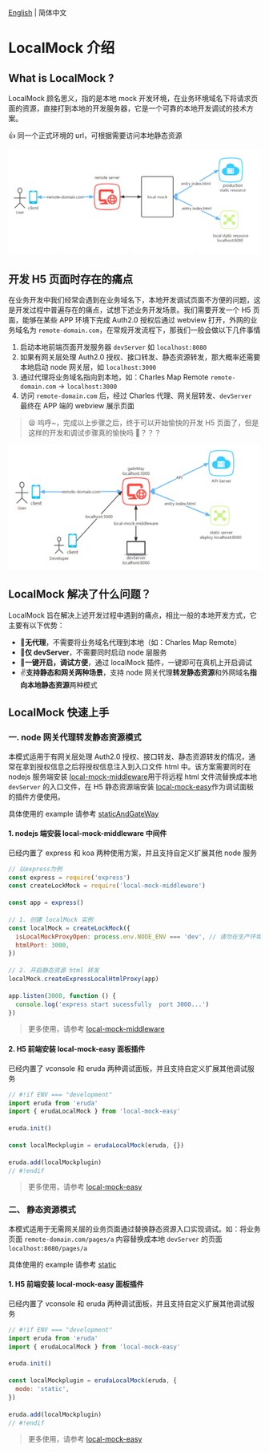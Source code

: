 [English](./README.md) | 简体中文

# LocalMock 介绍

## What is LocalMock ?

LocalMock 顾名思义，指的是本地 mock 开发环境，在业务环境域名下将请求页面的资源，直接打到本地的开发服务器，它是一个可靠的本地开发调试的技术方案。

👍 同一个正式环境的 url，可根据需要访问本地静态资源

<img width="600" src="./docs/assets/sence-example.png" alt="sence-example" />

## 开发 H5 页面时存在的痛点

在业务开发中我们经常会遇到在业务域名下，本地开发调试页面不方便的问题，这是开发过程中普遍存在的痛点，试想下述业务开发场景。我们需要开发一个 H5 页面，能够在某些 APP 环境下完成 Auth2.0 授权后通过 webview 打开，外网的业务域名为 `remote-domain.com`，在常规开发流程下，那我们一般会做以下几件事情

1. 启动本地前端页面开发服务器 `devServer` 如 `localhost:8080`
1. 如果有网关层处理 Auth2.0 授权、接口转发、静态资源转发，那大概率还需要本地启动 node 网关层，如 `localhost:3000`
1. 通过代理将业务域名指向到本地，如：Charles Map Remote `remote-domain.com` -> `localhost:3000`
1. 访问 `remote-domain.com` 后，经过 Charles 代理、网关层转发、`devServer` 最终在 APP 端的 webview 展示页面

> 😫 呜呼~，完成以上步骤之后，终于可以开始愉快的开发 H5 页面了，但是这样的开发和调试步骤真的愉快吗 🤔？？？

<img width="600" src="./docs/assets/h5-gateway.png" alt="h5-gateway" />

## LocalMock 解决了什么问题？

LocalMock 旨在解决上述开发过程中遇到的痛点，相比一般的本地开发方式，它主要有以下优势：

- 🎉**无代理**，不需要将业务域名代理到本地（如：Charles Map Remote）
- 🚀**仅 devServer**，不需要同时启动 node 层服务
- 🌻**一键开启，调试方便**，通过 localMock 插件，一键即可在真机上开启调试
- ✌️**支持静态和网关两种场景**，支持 node 网关代理**转发静态资源**和外网域名**指向本地静态资源**两种模式

## LocalMock 快速上手

### 一. node 网关代理转发静态资源模式

本模式适用于有网关层处理 Auth2.0 授权、接口转发、静态资源转发的情况，通常在拿到授权信息之后将授权信息注入到入口文件 html 中。该方案需要同时在 nodejs 服务端安装 [local-mock-middleware](https://www.npmjs.com/package/local-mock-middleware)用于将远程 html 文件流替换成本地 `devServer` 的入口文件，在 H5 静态资源端安装 [local-mock-easy](https://www.npmjs.com/package/local-mock-easy)作为调试面板的插件方便使用。

具体使用的 example 请参考 [staticAndGateWay](./example/staticAndGateWay/README_CN.md)

#### 1. nodejs 端安装 local-mock-middleware 中间件

已经内置了 express 和 koa 两种使用方案，并且支持自定义扩展其他 node 服务

```js
// 以express为例
const express = require('express')
const createLockMock = require('local-mock-middleware')

const app = express()

// 1. 创建 localMock 实例
const localMock = createLockMock({
  isLocalMockProxyOpen: process.env.NODE_ENV === 'dev', // 请勿在生产环境中开启！！！,
  htmlPort: 3000,
})

// 2. 开启静态资源 html 转发
localMock.createExpressLocalHtmlProxy(app)

app.listen(3000, function () {
  console.log('express start sucessfully  port 3000...')
})
```

> 更多使用，请参考 [local-mock-middleware](https://www.npmjs.com/package/local-mock-middleware)

#### 2. H5 前端安装 local-mock-easy 面板插件

已经内置了 vconsole 和 eruda 两种调试面板，并且支持自定义扩展其他调试服务

```js
// #!if ENV === "development"
import eruda from 'eruda'
import { erudaLocalMock } from 'local-mock-easy'

eruda.init()

const localMockplugin = erudaLocalMock(eruda, {})

eruda.add(localMockplugin)
// #!endif
```

> 更多使用，请参考 [local-mock-easy](https://www.npmjs.com/package/local-mock-easy)

### 二、 静态资源模式

本模式适用于无需网关层的业务页面通过替换静态资源入口实现调试。如：将业务页面 `remote-domain.com/pages/a` 内容替换成本地 `devServer` 的页面 `localhost:8080/pages/a`

具体使用的 example 请参考 [static](./example/static/README_CN.md)

#### 1. H5 前端安装 local-mock-easy 面板插件

已经内置了 vconsole 和 eruda 两种调试面板，并且支持自定义扩展其他调试服务

```js
// #!if ENV === "development"
import eruda from 'eruda'
import { erudaLocalMock } from 'local-mock-easy'

eruda.init()

const localMockplugin = erudaLocalMock(eruda, {
  mode: 'static',
})

eruda.add(localMockplugin)
// #!endif
```

> 更多使用，请参考 [local-mock-easy](https://www.npmjs.com/package/local-mock-easy)
